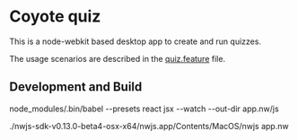 Coyote quiz
============

This is a node-webkit based desktop app to create and run quizzes.

The usage scenarios are described in the [quiz.feature](quiz.feature) file.

Development and Build
----------------------

node_modules/.bin/babel --presets react jsx --watch --out-dir app.nw/js

./nwjs-sdk-v0.13.0-beta4-osx-x64/nwjs.app/Contents/MacOS/nwjs app.nw